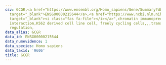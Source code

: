 ```yaml
---
csv: GCGR,<a href="https://www.ensembl.org/Homo_sapiens/Gene/Summary?db=core;g=ENSG00000215644"
  target="_blank">ENSG00000215644</a>,<a href="https://www.ncbi.nlm.nih.gov/pubmed/23959860"
  target="_blank"><i class="fas fa-file"></i></a>",chromatin immunoprecipitation assay,direct
  interaction,K562 derived cell line cell, freely cycling cells,,,transcriptional
  regulation,
data_alias: GCGR
data_id: ENSG00000215644
data_numevidence: 1
data_species: Homo sapiens
data_taxid: '9606'
title: GCGR
---
```

